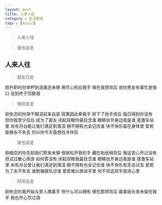 ```yaml
---
layout: post
title: 人来人往
category : 生活随笔
tags : [music]
---
```

>人来人往

>谁也会走

>


## 人来人往

>朋友已走

刚升职的你举杯到凌晨还未够
用尽心机拉我手
缠在我颈背后
说你男友有事忙是借口
说到终于饮醉酒
>情侣会走

刚失恋的你哭干眼泪前来自首
寂寞因此牵我手
除下了他手信后
我已得到你没有
但你我至少往后
成为了密友
闭起双眼你最挂念谁
眼睛张开身边竟是谁
感激车站里
尚有月台能让我们满足到落泪
拥不拥有也会记住谁
快不快乐留在身体里
爱若能够永不失去
何以你今天竟想找寻伴侣
>谁也会走

刚相恋的你先知我们原来未够
借故松开我的手
藏在贴纸相背后
我这苦心开过没有
但试过散心旅游
如何答没有
闭起双眼我最挂念谁
眼睛张开身边竟是谁
感激车站里
尚有月台曾让我们满足到落泪
拥不拥有也会记住谁
快不快乐有天总过去
爱若为了永不失去
谁勉强娱乐过谁
爱若难以放进手里
何不将这双手放进心里
>时间会走

刚失恋的我开始与旁人携着手
但什么可以拥有
缠在那颈背后
最美丽长发未留在我手
我也开心饮过酒

